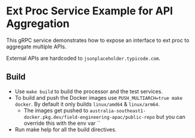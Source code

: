 # Ext Proc Service Example for API Aggregation

This gRPC service demonstrates how to expose an interface to ext proc to aggregate multiple APIs.

External APIs are hardcoded to `jsonplaceholder.typicode.com`.

## Build

- Use `make build` to build the processor and the test services.
- To build and push the Docker images use `PUSH_MULTIARCH=true make docker`. By default it only builds `linux/amd64` & `linux/arm64`.
  - The images get pushed to `australia-southeast1-docker.pkg.dev/field-engineering-apac/public-repo` but you can override this with the env var ``
- Run make help for all the build directives.

